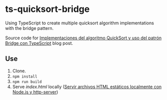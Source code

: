 # ts-quicksort-bridge
Using TypeScript to create multiple quicksort algorithm implementations with the bridge pattern.

Source code for [Implementaciones del algoritmo QuickSort y uso del patrón Bridge con TypeScript](https://rneto.es/blog/quicksort-bridge-typescript/) blog post.

## Use

1. Clone.
1. ```npm install```
1. ```npm run build```
1. Serve _index.html_ locally ([Servir archivos HTML estáticos localmente con Node.js y http-server](https://rneto.es/blog/servir-archivos-html-estaticos-localmente-nodejs-http-server/))
